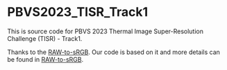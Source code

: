 # PBVS2023_TISR_Track1
This is source code for PBVS 2023 Thermal Image Super-Resolution Challenge (TISR) - Track1.

Thanks to the  [RAW-to-sRGB](https://pan.baidu.com/s/1bvyPiAnGu_dFI-HfEjn0sw).
Our code is based on it and more details can be found in  [RAW-to-sRGB](https://pan.baidu.com/s/1bvyPiAnGu_dFI-HfEjn0sw).
